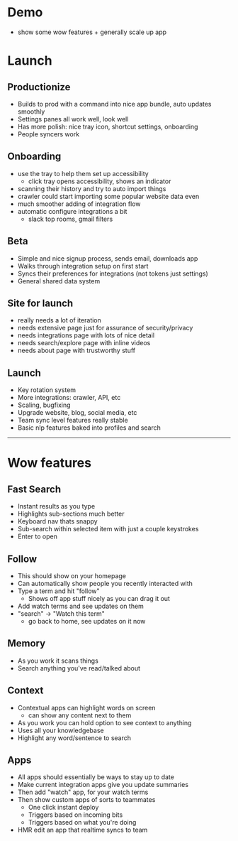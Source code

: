 # Demo

- show some wow features + generally scale up app

# Launch

## Productionize

- Builds to prod with a command into nice app bundle, auto updates smoothly
- Settings panes all work well, look well
- Has more polish: nice tray icon, shortcut settings, onboarding
- People syncers work

## Onboarding

- use the tray to help them set up accessibility
  - click tray opens accessibility, shows an indicator
- scanning their history and try to auto import things
- crawler could start importing some popular website data even
- much smoother adding of integration flow
- automatic configure integrations a bit
  - slack top rooms, gmail filters

## Beta

- Simple and nice signup process, sends email, downloads app
- Walks through integration setup on first start
- Syncs their preferences for integrations (not tokens just settings)
- General shared data system

## Site for launch

- really needs a lot of iteration
- needs extensive page just for assurance of security/privacy
- needs integrations page with lots of nice detail
- needs search/explore page with inline videos
- needs about page with trustworthy stuff

## Launch

- Key rotation system
- More integrations: crawler, API, etc
- Scaling, bugfixing
- Upgrade website, blog, social media, etc
- Team sync level features really stable
- Basic nlp features baked into profiles and search

---

# Wow features

## Fast Search

- Instant results as you type
- Highlights sub-sections much better
- Keyboard nav thats snappy
- Sub-search within selected item with just a couple keystrokes
- Enter to open

## Follow

- This should show on your homepage
- Can automatically show people you recently interacted with
- Type a term and hit "follow"
  - Shows off app stuff nicely as you can drag it out
- Add watch terms and see updates on them
- "search" -> "Watch this term"
  - go back to home, see updates on it now

## Memory

- As you work it scans things
- Search anything you've read/talked about

## Context

- Contextual apps can highlight words on screen
  - can show any content next to them
- As you work you can hold option to see context to anything
- Uses all your knowledgebase
- Highlight any word/sentence to search

## Apps

- All apps should essentially be ways to stay up to date
- Make current integration apps give you update summaries
- Then add "watch" app, for your watch terms
- Then show custom apps of sorts to teammates
  - One click instant deploy
  - Triggers based on incoming bits
  - Triggers based on what you're doing
- HMR edit an app that realtime syncs to team
